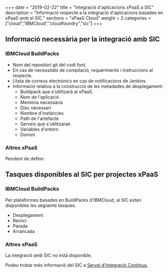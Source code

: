 +++
date        = "2019-02-22"
title       = "Integració d'aplicacions xPaaS a SIC"
description = "Informació respecte a la integració d'aplicacions basades en xPaaS amb el SIC."
sections    = "xPaaS Cloud"
weight      = 2
categories  = ["cloud","IBMCloud","cloudfoundry","sic"]
+++

## Informació necessària per la integració amb SIC

### IBMCloud BuildPacks

- Nom del repositori git del codi font.
- En cas de necessitats de compilació, requeriments i instruccions al respecte.
- Llista de correus electrònics en cas de notificacions de Jenkins.
- Informació relativa a la construcció de les metadades de desplegament:
  - Buildpack que s'utilitzarà al xPaaS.
  - Nom de l'aplicació
  - Memòria necessària
  - Disc necessari
  - Nombre d'instàncies
  - Path de l'artefacte
  - Serveis que s'utilitzaran
  - Variables d'entorn
  - Domini

### Altres xPaaS

Pendent de definir.

## Tasques disponibles al SIC per projectes xPaaS

### IBMCloud BuildPacks

Per plataformes basades en BuildPacks d'IBMCloud, al SIC estan disponibles les següents tasques:

- Desplegament
- Reinici
- Parada
- Arrancada

### Altres xPaaS

La integració amb SIC no està disponible.

Podeu trobar més informació del SIC a [Servei d'Integració Contínua.](https://canigo.ctti.gencat.cat/sic/)